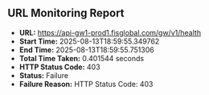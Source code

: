 ## URL Monitoring Report

- **URL:** https://api-gw1-prod1.fisglobal.com/gw/v1/health
- **Start Time:** 2025-08-13T18:59:55.349762
- **End Time:** 2025-08-13T18:59:55.751306
- **Total Time Taken:** 0.401544 seconds
- **HTTP Status Code:** 403
- **Status:** Failure
- **Failure Reason:** HTTP Status Code: 403

